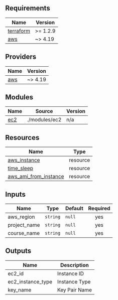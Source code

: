 ## Requirements

| Name | Version |
|------|---------|
| <a name="requirement_terraform"></a> [terraform](#requirement\_terraform) | >= 1.2.9 |
| <a name="requirement_aws"></a> [aws](#requirement\_aws) | ~> 4.19 |

## Providers

| Name | Version |
|------|---------|
| <a name="provider_aws"></a> [aws](#provider\_aws) | ~> 4.19 |

## Modules

| Name | Source | Version |
|------|--------|---------|
| <a name="module_ec2"></a> [ec2](#module\ec2) | ./modules/ec2 | n/a |

## Resources

| Name | Type |
|------|------|
| [aws_instance](https://registry.terraform.io/providers/hashicorp/aws/latest/docs/resources/instance) | resource |
| [time_sleep](https://registry.terraform.io/providers/hashicorp/time/latest/docs/resources/sleep) | resource |
| [aws_ami_from_instance](https://registry.terraform.io/providers/hashicorp/aws/latest/docs/resources/ami_from_instance) | resource |


## Inputs

| Name | Type | Default | Required |
|------|------|---------|:--------:|
| <a name="aws_region"></a> aws_region | `string` | `null` | yes |
| <a name="project_name"></a> project_name | `string` | `null` | yes |
| <a name="course_name"></a> course_name | `string` | `null` | yes |

## Outputs

| Name | Description | 
|------|-------------|
| <a name="ec2_id"></a> ec2_id | Instance ID | 
| <a name="ec2_instance_type"></a> ec2_instance_type | Instance Type |
| <a name="key_name"></a> key_name | Key Pair Name |
